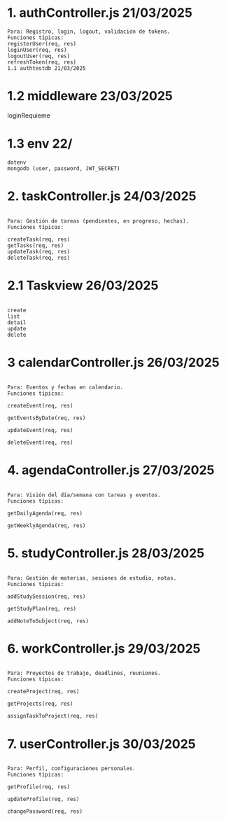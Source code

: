 # 1. authController.js 21/03/2025
```
Para: Registro, login, logout, validación de tokens.
Funciones típicas:
registerUser(req, res)
loginUser(req, res)
logoutUser(req, res)
refreshToken(req, res)
1.1 authtestdb 21/03/2025 
```

# 1.2 middleware 23/03/2025
loginRequieme

# 1.3 env 22/
```
dotenv
mongodb (user, password, JWT_SECRET)
```

# 2. taskController.js 24/03/2025
```

Para: Gestión de tareas (pendientes, en progreso, hechas).
Funciones típicas:

createTask(req, res)
getTasks(req, res)
updateTask(req, res)
deleteTask(req, res)
```

# 2.1 Taskview 26/03/2025
```

create
list
detail
update
delete
```

# 3 calendarController.js 26/03/2025
```

Para: Eventos y fechas en calendario.
Funciones típicas:

createEvent(req, res)

getEventsByDate(req, res)

updateEvent(req, res)

deleteEvent(req, res)
```

# 4. agendaController.js 27/03/2025
```

Para: Visión del día/semana con tareas y eventos.
Funciones típicas:

getDailyAgenda(req, res)

getWeeklyAgenda(req, res)
```

# 5. studyController.js 28/03/2025
```

Para: Gestión de materias, sesiones de estudio, notas.
Funciones típicas:

addStudySession(req, res)

getStudyPlan(req, res)

addNoteToSubject(req, res)
```

# 6. workController.js 29/03/2025
```

Para: Proyectos de trabajo, deadlines, reuniones.
Funciones típicas:

createProject(req, res)

getProjects(req, res)

assignTaskToProject(req, res)
```

# 7. userController.js 30/03/2025
```

Para: Perfil, configuraciones personales.
Funciones típicas:

getProfile(req, res)

updateProfile(req, res)

changePassword(req, res)
```
